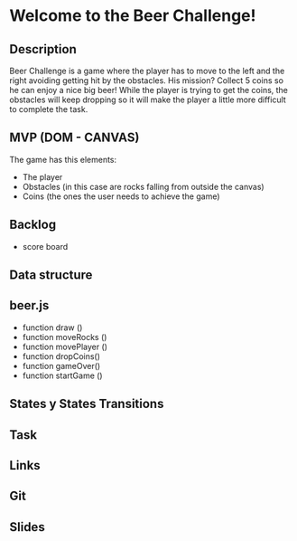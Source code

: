 # Welcome to the Beer Challenge!

## Description

Beer Challenge is a game where the player has to move to the left and the right avoiding getting hit by the obstacles. His mission? Collect 5 coins so he can enjoy a nice big beer! 
While the player is trying to get the coins, the obstacles will keep dropping so it will make the player a little more difficult to complete the task.

## MVP (DOM - CANVAS)

The game has this elements:

- The player 
- Obstacles (in this case are rocks falling from outside the canvas)
- Coins (the ones the user needs to achieve the game)

## Backlog
- score board

## Data structure

## beer.js
- function draw ()
- function moveRocks ()
- function movePlayer ()
- function dropCoins()
- function gameOver()
- function startGame ()



## States y States Transitions

## Task

## Links

## Git

## Slides